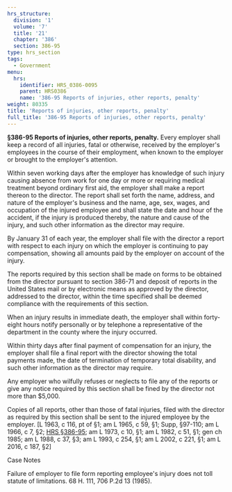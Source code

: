 ```yaml
---
hrs_structure:
  division: '1'
  volume: '7'
  title: '21'
  chapter: '386'
  section: 386-95
type: hrs_section
tags:
  - Government
menu:
  hrs:
    identifier: HRS_0386-0095
    parent: HRS0386
    name: '386-95 Reports of injuries, other reports, penalty'
weight: 80335
title: 'Reports of injuries, other reports, penalty'
full_title: '386-95 Reports of injuries, other reports, penalty'
---
```

**§386-95 Reports of injuries, other reports, penalty.** Every employer shall keep a record of all injuries, fatal or otherwise, received by the employer's employees in the course of their employment, when known to the employer or brought to the employer's attention.

Within seven working days after the employer has knowledge of such injury causing absence from work for one day or more or requiring medical treatment beyond ordinary first aid, the employer shall make a report thereon to the director. The report shall set forth the name, address, and nature of the employer's business and the name, age, sex, wages, and occupation of the injured employee and shall state the date and hour of the accident, if the injury is produced thereby, the nature and cause of the injury, and such other information as the director may require.

By January 31 of each year, the employer shall file with the director a report with respect to each injury on which the employer is continuing to pay compensation, showing all amounts paid by the employer on account of the injury.

The reports required by this section shall be made on forms to be obtained from the director pursuant to section 386-71 and deposit of reports in the United States mail or by electronic means as approved by the director, addressed to the director, within the time specified shall be deemed compliance with the requirements of this section.

When an injury results in immediate death, the employer shall within forty-eight hours notify personally or by telephone a representative of the department in the county where the injury occurred.

Within thirty days after final payment of compensation for an injury, the employer shall file a final report with the director showing the total payments made, the date of termination of temporary total disability, and such other information as the director may require.

Any employer who wilfully refuses or neglects to file any of the reports or give any notice required by this section shall be fined by the director not more than $5,000.

Copies of all reports, other than those of fatal injuries, filed with the director as required by this section shall be sent to the injured employee by the employer. [L 1963, c 116, pt of §1; am L 1965, c 59, §1; Supp, §97-110; am L 1966, c 7, §2; [HRS §386-95](/title-21/chapter-386/section-386-95/); am L 1973, c 10, §1; am L 1982, c 51, §1; gen ch 1985; am L 1988, c 37, §3; am L 1993, c 254, §1; am L 2002, c 221, §1; am L 2016, c 187, §2]

Case Notes

Failure of employer to file form reporting employee's injury does not toll statute of limitations. 68 H. 111, 706 P.2d 13 (1985).